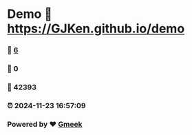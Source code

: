# Demo :link: https://GJKen.github.io/demo 
### :page_facing_up: [6](https://GJKen.github.io/demo/tag.html) 
### :speech_balloon: 0 
### :hibiscus: 42393 
### :alarm_clock: 2024-11-23 16:57:09 
### Powered by :heart: [Gmeek](https://github.com/Meekdai/Gmeek)
